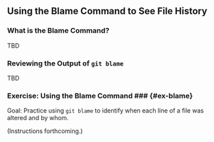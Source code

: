 Using the Blame Command to See File History
-------------------------------------------

### What is the Blame Command? ###

TBD

<!--

  * Where did a line come from and why?

-->

### Reviewing the Output of `git blame` ###

TBD

### Exercise: Using the Blame Command ### {#ex-blame}

<div class="notes">

Goal: Practice using `git blame` to identify when each line of a file
was altered and by whom.

</div>

(Instructions forthcoming.)
